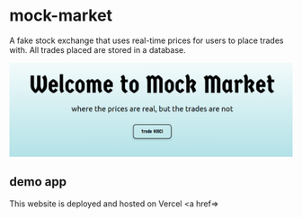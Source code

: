 # mock-market

A fake stock exchange that uses real-time prices for users to place trades with. All trades placed are stored in a database.

<img src="public/screenshot.png" width="800" >

## demo app

This website is deployed and hosted on Vercel <a href=>